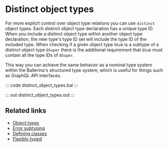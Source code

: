 # Distinct object types
For more explicit control over object type relations you can use `distinct` object types. Each distinct object type declaration has a unique type ID. When you include a distinct object type within another object type declaration, the new type's type ID set will include the type ID of the included type. When checking if a given object type `OSub` is a subtype of a distinct object type `OSuper` there is the additional requirement that `OSub` must contain all the type IDs of `OSuper`.

This way you can achieve the same behavior as a nominal type system within the Ballerina's structured type system, which is useful for things such as GraphQL API interfaces.

::: code distinct_object_types.bal :::

::: out distinct_object_types.out :::

## Related links
- [Object types](/learn/by-example/object-types/)
- [Error subtyping](/learn/by-example/error-subtyping/)
- [Defining classes](/learn/by-example/defining-classes/)
- [Flexibly typed](https://ballerina.io/why-ballerina/flexibly-typed/)
